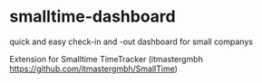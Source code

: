 # smalltime-dashboard
quick and easy check-in and -out dashboard for small companys

Extension for Smalltime TimeTracker (itmastergmbh https://github.com/itmastergmbh/SmallTime)
